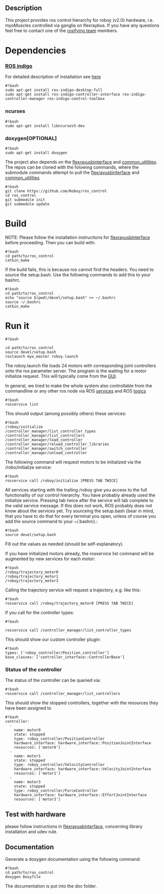 ## Description ##
This project provides ros control hierarchy for roboy (v2.0) hardware, i.e. myoMuscles controlled via ganglia on flexraybus. If you have any questions feel free to contact one of the [rosifying team](https://devanthro.atlassian.net/wiki/display/RM/ROSifying+Myorobotics+Development) members.
# Dependencies #
### [ROS indigo](http://wiki.ros.org/indigo/)
For detailed description of installation see [here](http://wiki.ros.org/indigo/Installation/Ubuntu)
```
#!bash
sudo apt-get install ros-indigo-desktop-full
sudo apt-get install ros-indigo-controller-interface ros-indigo-controller-manager ros-indigo-control-toolbox
```
### ncurses
```
#!bash
sudo apt-get install libncurses5-dev 
```
### doxygen[OPTIONAL]
```
#!bash
sudo apt-get install doxygen
```
The project also depends on the [flexrayusbinterface](https://github.com/Roboy/flexrayusbinterface) and [common_utilities](https://github.com/Roboy/common_utilities). 
The repos can be cloned with the folowing commands, where the submodule commands attempt to pull the [flexrayusbinterface](https://github.com/Roboy/flexrayusbinterface) and [common_utilities](https://github.com/Roboy/common_utilities).
```
#!bash
git clone https://github.com/Roboy/ros_control
cd ros_control
git submodule init
git submodule update
```

# Build #
NOTE: Please follow the installation instructions for [flexrayusbinterface](https://github.com/Roboy/flexrayusbinterface) before proceeding.
Then you can build with:
```
#!bash
cd path/to/ros_control
catkin_make
```
If the build fails, this is because ros cannot find the headers. You need to source the setup.bash. Use the following commands to add this to your bashrc.
```
#!bash
cd path/to/ros_control
echo "source $(pwd)/devel/setup.bash" >> ~/.bashrc
source ~/.bashrc
catkin_make
```

# Run it #
```
#!bash

cd path/to/ros_control
source devel/setup.bash
roslaunch myo_master roboy.launch
```
The roboy.launch file loads 24 motors with corresponding joint controllers onto the ros parameter server. 
The program is the waiting for a motor initialize request.
This will typically come from the [GUI](https://devanthro.atlassian.net/wiki/display/RGIR/Roboy+GUI+in+ROS+Home).

In general, we tried to make the whole system also controllable from the commandline or any other ros node via ROS [services](http://wiki.ros.org/rosservice) 
and ROS [topics](http://wiki.ros.org/rostopic)
```
#!bash
rosservice list
```
This should output (among possibly others) these services:
```
#!bash
/roboy/initialize
/controller_manager/list_controller_types
/controller_manager/list_controllers
/controller_manager/load_controller
/controller_manager/reload_controller_libraries
/controller_manager/switch_controller
/controller_manager/unload_controller
```
The following command will request motors to be initialized via the /robo/initialize service:
```
#!bash
rosservice call /roboy/initialize [PRESS TAB TWICE]
```
All services starting with the trailing /roboy give you access to the full functionality of our control hierarchy.
You have probably already used the initialize service. 
Pressing tab twice after the service will tab complete to the valid service message. If this does not work, ROS probably does not 
know about the services yet. 
Try sourceing the setup.bash (bear in mind, that you have to do that for every terminal you open, unless of course you add the 
source command to your ~/.bashrc).:
```
#!bash
source devel/setup.bash
```
Fill out the values as needed (should be self-explanatory).

If you have initialized motors already, the rosservice list command will be augmented by new services for each motor:
```
#!bash
/roboy/trajectory_motor0
/roboy/trajectory_motor1
/roboy/trajectory_motor3
```
Calling the trajectory service will request a trajectory, e.g. like this:
```
#!bash
rosservice call /roboy/trajectory_motor0 [PRESS TAB TWICE]
```

If you call for the controller types:
```
#!bash

rosservice call /controller_manager/list_controller_types
```
This should show our custom controller plugin:
```
#!bash
types: ['roboy_controller/Position_controller']
base_classes: ['controller_interface::ControllerBase']
```

### Status of the controller ###
The status of the controller can be queried via:
```
#!bash
rosservice call /controller_manager/list_controllers
```
This should show the stopped controllers, together with the resources they have been assigned to
```
#!bash
controller: 
  - 
    name: motor0
    state: stopped
    type: roboy_controller/PositionController
    hardware_interface: hardware_interface::PositionJointInterface
    resources: ['motor0']
  - 
    name: motor1
    state: stopped
    type: roboy_controller/VelocityController
    hardware_interface: hardware_interface::VelocityJointInterface
    resources: ['motor1']
  - 
    name: motor3
    state: stopped
    type: roboy_controller/ForceController
    hardware_interface: hardware_interface::EffortJointInterface
    resources: ['motor3']

```

## Test with hardware ##
please follow instructions in [flexrayusbinterface](https://github.com/Roboy/flexrayusbinterface), concerning library installation and udev rule.

## Documentation ##
Generate a doxygen documentation using the following command:
```
#!bash
cd path/to/ros_control
doxygen Doxyfile
```
The documentation is put into the doc folder.
